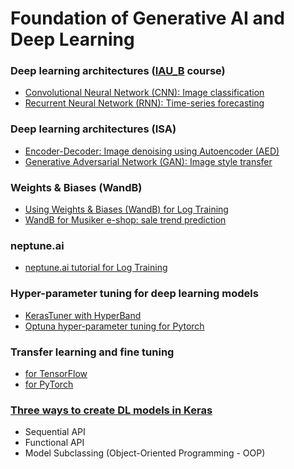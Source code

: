 # Foundation of Generative AI and Deep Learning

### Deep learning architectures ([IAU_B](https://github.com/FIIT-IAU/IAU-course) course)
- [Convolutional Neural Network (CNN): Image classification](https://github.com/FIIT-IAU/IAU-course/tree/main/exercises/week-10)
- [Recurrent Neural Network (RNN): Time-series forecasting](https://github.com/FIIT-IAU/IAU-course/tree/main/exercises/week-11)

### Deep learning architectures (ISA)
- [Encoder-Decoder: Image denoising using Autoencoder (AED)](ISA_AED_image-denoising.ipynb)
- [Generative Adversarial Network (GAN): Image style transfer](https://github.com/FIIT-ISA/CycleGAN)

### Weights & Biases (WandB)
- [Using Weights & Biases (WandB) for Log Training](https://github.com/FIIT-IAU/IAU-course/blob/main/exercises/week-11/IAU_wandb_README.md)
- [WandB for Musiker e-shop: sale trend prediction](https://github.com/FIIT-IAU/IAU-course/blob/main/exercises/week-11/IAU_03_LSTM-sale-trend-prediction-wandb.ipynb)

### neptune.ai
- [neptune.ai tutorial for Log Training](neptune_tutorial.md)

### Hyper-parameter tuning for deep learning models
- [KerasTuner with HyperBand](https://github.com/FIIT-IAU/IAU-course/blob/main/exercises/week-12)
- [Optuna hyper-parameter tuning for Pytorch](https://github.com/FIIT-IAU/IAU-course/blob/main/exercises/week-12/IAU_03-optuna-tuning-for-pytorch.ipynb)

### Transfer learning and fine tuning
- [for TensorFlow](https://github.com/FIIT-ISA/ISA-course/blob/main/exercises/week-04/transfer-learning-and-fine-tuning/TensorFlow%20Transfer%20learning%20and%20fine%20tuning%20tensorflow.ipynb)
- [for PyTorch](https://github.com/FIIT-ISA/ISA-course/blob/main/exercises/week-04/transfer-learning-and-fine-tuning/Transfer%20learning%20and%20fine%20tuning%20pytorch.ipynb)

### [Three ways to create DL models in Keras](ISA_Sequential-Functional-OOP.ipynb)
- Sequential API
- Functional API
- Model Subclassing (Object-Oriented Programming - OOP)
